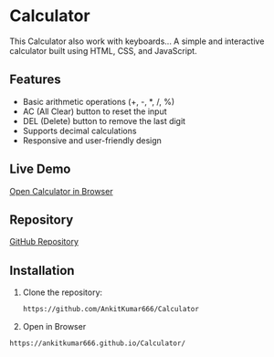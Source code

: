 # Calculator

This Calculator also work with keyboards...
A simple and interactive calculator built using HTML, CSS, and JavaScript.

## Features

- Basic arithmetic operations (+, -, *, /, %)
- AC (All Clear) button to reset the input
- DEL (Delete) button to remove the last digit
- Supports decimal calculations
- Responsive and user-friendly design

## Live Demo

[Open Calculator in Browser](https://ankitkumar666.github.io/Calculator/)

## Repository

[GitHub Repository](https://github.com/AnkitKumar666/Calculator)

## Installation

1. Clone the repository:

   ```bash
   https://github.com/AnkitKumar666/Calculator
2. Open in Browser

  ```bash
  https://ankitkumar666.github.io/Calculator/

